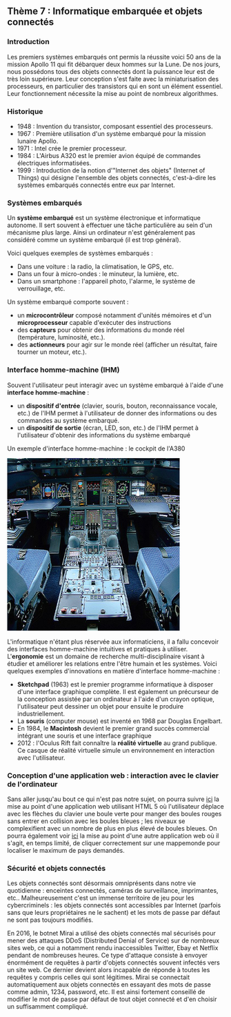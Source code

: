 ## Thème 7 : Informatique embarquée et objets connectés

### Introduction

Les premiers systèmes embarqués ont permis la réussite voici 50 ans de la mission Apollo 11 qui fit débarquer deux hommes sur la Lune. De nos jours, nous possédons tous des objets connectés dont la puissance leur est de très loin supérieure. Leur conception s'est faite avec la miniaturisation des processeurs, en particulier des transistors qui en sont un élément essentiel. Leur fonctionnement nécessite la mise au point de nombreux algorithmes.


### Historique

- 1948 : Invention du transistor, composant essentiel des processeurs.
- 1967 : Première utilisation d'un système embarqué pour la mission lunaire Apollo.
- 1971 : Intel crée le premier processeur.
- 1984 : L'Airbus A320 est le premier avion équipé de commandes électriques informatisées.
- 1999 : Introduction de la notion d'"Internet des objets" (Internet of Things) qui désigne l'ensemble des objets connectés, c'est-à-dire les systèmes embarqués connectés entre eux par Internet.


### Systèmes embarqués

Un **système embarqué** est un système électronique et informatique autonome. Il sert souvent à effectuer une tâche particulière au sein d'un mécanisme plus large. Ainsi un ordinateur n'est généralement pas considéré comme un système embarqué (il est trop général).

Voici quelques exemples de systèmes embarqués :
- Dans une voiture : la radio, la climatisation, le GPS, etc.
- Dans un four à micro-ondes : le minuteur, la lumière, etc.
- Dans un smartphone : l'appareil photo, l'alarme, le système de verrouillage, etc.

Un système embarqué comporte souvent : 
- un **microcontrôleur** composé notamment d'unités mémoires et d'un **microprocesseur** capable d'exécuter des instructions
- des **capteurs** pour obtenir des informations du monde réel (température, luminosité, etc.).
- des **actionneurs** pour agir sur le monde réel (afficher un résultat, faire tourner un moteur, etc.).

### Interface homme-machine (IHM)

Souvent l'utilisateur peut interagir avec un système embarqué à l'aide d'une **interface homme-machine** :

- un **dispositif d'entrée** (clavier, souris, bouton, reconnaissance vocale, etc.) de l'IHM permet à l'utilisateur de donner des informations ou des commandes au système embarqué.
- un **dispositif de sortie** (écran, LED, son, etc.) de l'IHM permet à l'utilisateur d'obtenir des informations du système embarqué

Un exemple d'interface homme-machine : le cockpit de l'A380 

<img width="400" height="400" src="Assets/cockpit.png">

L'informatique n'étant plus réservée aux informaticiens, il a fallu concevoir des interfaces homme-machine intuitives et pratiques à utiliser. L'**ergonomie** est un domaine de recherche multi-disciplinaire visant à étudier et améliorer les relations entre l'être humain et les systèmes.
Voici quelques exemples d'innovations en matière d'interface homme-machine :

- **Sketchpad** (1963) est le premier programme informatique à disposer d'une interface graphique complète. Il est également un précurseur de la conception assistée par un ordinateur à l'aide d'un crayon optique, l'utilisateur peut dessiner un objet pour ensuite le produire industriellement.
- La **souris** (computer mouse) est inventé en 1968 par Douglas Engelbart.
- En 1984, le **Macintosh** devient le premier grand succès commercial intégrant une souris et une interface graphique
- 2012 : l'Oculus Rift fait connaître la **réalité virtuelle** au grand publique. Ce casque de réalité virtuelle simule un environnement en interaction avec l'utilisateur.

 ### Conception d'une application web : interaction avec le clavier de l'ordinateur
 
 Sans aller jusqu'au bout ce qui n'est pas notre sujet, on pourra suivre [ici](http://isnangellier.alwaysdata.net/php/Projet_Gobble.html) la mise au point d'une application web utilisant HTML 5 où l'utilisateur déplace avec les flèches du clavier une boule verte pour manger des boules rouges sans entrer en collision avec les boules bleues ; les niveaux se complexifient avec un nombre de plus en plus élevé de boules bleues. 
On pourra également voir [ici](http://isnangellier.alwaysdata.net/php/Projet_carte.html) la mise au point d'une autre application web où il s'agit, en temps limité, de cliquer correctement sur une mappemonde pour localiser le maximum de pays demandés.
 
 ### Sécurité et objets connectés
 
 Les objets connectés sont désormais omniprésents dans notre vie quotidienne : enceintes connectés, caméras de surveillance, imprimantes, etc.. Malheureusement c'est un immense territoire de jeu pour les cybercriminels : les objets connectés sont accessibles par Internet (parfois sans que leurs propriétaires ne le sachent) et les mots de passe par défaut ne sont pas toujours modifiés.
 
 En 2016, le botnet Mirai a utilisé des objets connectés mal sécurisés pour mener des attaques DDoS (Distributed Denial of Service) sur de nombreux sites web, ce qui a notamment rendu inaccessibles Twitter, Ebay et Netflix pendant de nombreuses heures. Ce type d'attaque consiste à envoyer énormément de requêtes à partir d'objets connectés souvent infectés vers un site web. Ce dernier devient alors incapable de réponde à toutes les requêtes y compris celles qui sont légitimes. Mirai se connectait automatiquement aux objets connectés en essayant des mots de passe comme admin, 1234, password, etc. Il est ainsi fortement conseillé de modifier le mot de passe par défaut de tout objet connecté et d'en choisir un suffisamment compliqué.
 
